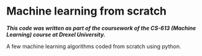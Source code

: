 # Machine learning from scratch

***This code was written as part of the coursework of the CS-613 (Machine Learning) course at Drexel University.***

A few machine learning algorithms coded from scratch using python.
